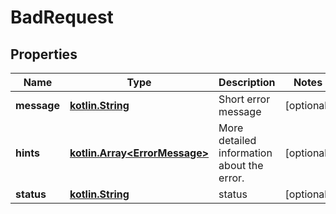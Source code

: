 # BadRequest

## Properties
Name | Type | Description | Notes
------------ | ------------- | ------------- | -------------
**message** | [**kotlin.String**](.md) | Short error message |  [optional]
**hints** | [**kotlin.Array&lt;ErrorMessage&gt;**](ErrorMessage.md) | More detailed information about the error. |  [optional]
**status** | [**kotlin.String**](.md) | status |  [optional]
